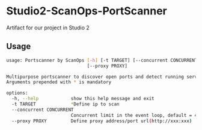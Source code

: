 # Studio2-ScanOps-PortScanner
Artifact for our project in Studio 2

## Usage
```bash
usage: Portscanner by ScanOps [-h] [-t TARGET] [--concurrent CONCURRENT]
                              [--proxy PROXY]

Multipurpose portscanner to discover open ports and detect running services |
Arguments prepended with * is mandatory

options:
  -h, --help            show this help message and exit
  -t TARGET             *Define ip to scan
  --concurrent CONCURRENT
                        Concurrent limit in the event loop, default = 4
  --proxy PROXY         Define proxy address/port url(http://xxx:xxx)
  ```

